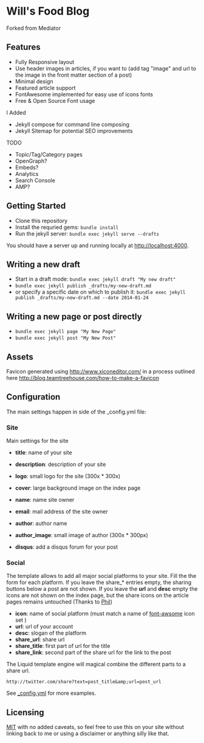 Will's Food Blog
========

Forked from Mediator

Features
-------
* Fully Responsive layout
* Use header images in articles, if you want to (add tag "image" and url to the image in the front matter section of a post)
* Minimal design
* Featured article support
* FontAwesome implemented for easy use of icons fonts
* Free & Open Source Font usage

I Added

* Jekyll compose for command line composing
* Jekyll Sitemap for potential SEO improvements

TODO

* Topic/Tag/Category pages
* OpenGraph?
* Embeds?
* Analytics
* Search Console
* AMP?

Getting Started
---
- Clone this repository
- Install the requried gems: `bundle install`
- Run the jekyll server: `bundle exec jekyll serve --drafts`

You should have a server up and running locally at <http://localhost:4000>.

Writing a new draft
---
- Start in a draft mode: `bundle exec jekyll draft "My new draft"`
- `bundle exec jekyll publish _drafts/my-new-draft.md`
- or specify a specific date on which to publish it: `bundle exec jekyll publish _drafts/my-new-draft.md --date 2014-01-24`

Writing a new page or post directly
---
- `bundle exec jekyll page "My New Page"`
- `bundle exec jekyll post "My New Post"`

Assets
-----

Favicon generated using http://www.xiconeditor.com/ in a process outlined here http://blog.teamtreehouse.com/how-to-make-a-favicon

Configuration
-----

The main settings happen in side of the _config.yml file:

### Site

Main settings for the site

* **title**: name of your site
* **description**: description of your site
* **logo**: small logo for the site (300x * 300x)
* **cover**: large background image on the index page

* **name**: name site owner
* **email**: mail address of the site owner
* **author**: author name
* **author_image**: small image of author (300x * 300px)
* **disqus**: add a disqus forum for your post

### Social

The template allows to add all major social platforms to your site.
Fill the the form for each platform. If you leave the share_* entries empty, the sharing buttons below a post are not shown.  If you leave the **url** and **desc** empty the icons are not shown on the index page, but the share icons on the article pages remains untouched (Thanks to [Phil](https://github.com/philsturgeon))

* **icon**:	name of social platform (must match a name of [font-awsome](http://fortawesome.github.io/Font-Awesome/) icon set )
* **url**:	url of your account
* **desc**: slogan of the platform
* **share_url**: share url
* **share_title**: first part of url for the title
* **share_link**: second part of the share url for the link to the post

The Liquid template engine will magical combine the different parts to a share url.

```
http://twitter.com/share?text=post_title&amp;url=post_url
````

See [_config.yml](https://github.com/dirkfabisch/mediator/blob/master/_config.yml) for more examples.

Licensing
---------

[MIT](https://github.com/dirkfabisch/mediator/blob/master/LICENCE) with no added caveats, so feel free to use this on your site without linking back to me or using a disclaimer or anything silly like that.
